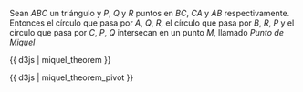 Sean $ABC$ un triángulo y $P$, $Q$ y $R$ puntos en $BC$, $CA$ y $AB$ respectivamente. Entonces el círculo que pasa por $A$, $Q$, $R$, el círculo que pasa por $B$, $R$, $P$ y el círculo que pasa por $C$, $P$, $Q$ intersecan en un punto $M$, llamado _Punto de Miquel_

{{ d3js | miquel_theorem }}

{{ d3js | miquel_theorem_pivot }}